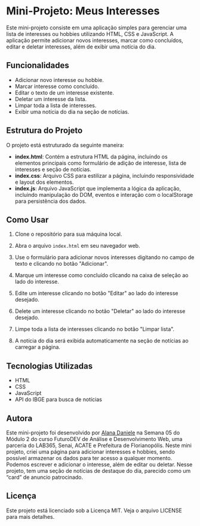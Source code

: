# Mini-Projeto: Meus Interesses

Este mini-projeto consiste em uma aplicação simples para gerenciar uma lista de interesses ou hobbies utilizando HTML, CSS e JavaScript. A aplicação permite adicionar novos interesses, marcar como concluídos, editar e deletar interesses, além de exibir uma notícia do dia.

## Funcionalidades

- Adicionar novo interesse ou hobbie.
- Marcar interesse como concluído.
- Editar o texto de um interesse existente.
- Deletar um interesse da lista.
- Limpar toda a lista de interesses.
- Exibir uma notícia do dia na seção de notícias.

## Estrutura do Projeto

O projeto está estruturado da seguinte maneira:

- **index.html**: Contém a estrutura HTML da página, incluindo os elementos principais como formulário de adição de interesse, lista de interesses e seção de notícias.
- **index.css**: Arquivo CSS para estilizar a página, incluindo responsividade e layout dos elementos.
- **index.js**: Arquivo JavaScript que implementa a lógica da aplicação, incluindo manipulação do DOM, eventos e interação com o localStorage para persistência dos dados.

## Como Usar

1. Clone o repositório para sua máquina local.

2. Abra o arquivo `index.html` em seu navegador web.

3. Use o formulário para adicionar novos interesses digitando no campo de texto e clicando no botão "Adicionar".

4. Marque um interesse como concluído clicando na caixa de seleção ao lado do interesse.

5. Edite um interesse clicando no botão "Editar" ao lado do interesse desejado.

6. Delete um interesse clicando no botão "Deletar" ao lado do interesse desejado.

7. Limpe toda a lista de interesses clicando no botão "Limpar lista".

8. A notícia do dia será exibida automaticamente na seção de notícias ao carregar a página.

## Tecnologias Utilizadas

- HTML
- CSS
- JavaScript
- API do IBGE para busca de notícias

## Autora

Este mini-projeto foi desenvolvido por [Alana Daniele](https://github.com/a-natureza) na Semana 05 do Módulo 2 do curso FuturoDEV de Análise e Desenvolvimento Web, uma parceria do LAB365, Senai, ACATE e Prefeitura de Florianopólis. Neste mini projeto, criei uma página para adicionar interesses e hobbies, sendo possível armazenar os dados para ter acesso a qualquer momento. Podemos escrever e adicionar o interesse, além de editar ou deletar. Nesse projeto, tem uma seção de notícias de destaque do dia, parecido como um “card” de anuncio patrocinado.

## Licença

Este projeto está licenciado sob a Licença MIT. Veja o arquivo LICENSE para mais detalhes.
